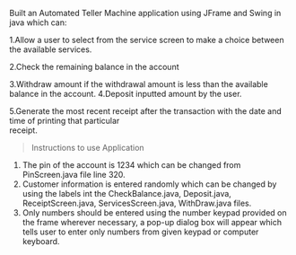  Built an Automated Teller Machine application using JFrame and Swing in java which can: 

 1.Allow a user to select from the service screen to make a  choice between the available services.
 
 2.Check the remaining balance in the account 
 
 3.Withdraw amount if the withdrawal amount is less
   than the available balance in the account.
 4.Deposit inputted amount by the user.
 
 5.Generate the most recent receipt after the
   transaction with the date and time of printing that particular  
   receipt.

> Instructions to use Application

 1. The pin of the account is 1234 which can be changed from PinScreen.java file line 320.
 2. Customer information is entered randomly which can be changed by using the labels int the CheckBalance.java, Deposit.java, ReceiptScreen.java, ServicesScreen.java, WithDraw.java files.
 3. Only numbers should be entered using the number keypad provided on the frame wherever necessary, a pop-up dialog box will appear which tells user to enter only     numbers from given keypad or computer keyboard.
